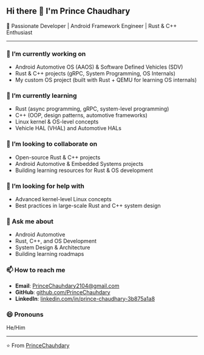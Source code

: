 ## Hi there 👋 I'm Prince Chaudhary  

🚀 Passionate Developer | Android Framework Engineer | Rust & C++ Enthusiast  

---

### 🔭 I’m currently working on  
- Android Automotive OS (AAOS) & Software Defined Vehicles (SDV)  
- Rust & C++ projects (gRPC, System Programming, OS Internals)  
- My custom OS project (built with Rust + QEMU for learning OS internals)  

### 🌱 I’m currently learning  
- Rust (async programming, gRPC, system-level programming)  
- C++ (OOP, design patterns, automotive frameworks)  
- Linux kernel & OS-level concepts  
- Vehicle HAL (VHAL) and Automotive HALs  

### 👯 I’m looking to collaborate on  
- Open-source Rust & C++ projects  
- Android Automotive & Embedded Systems projects  
- Building learning resources for Rust & OS development  

### 🤔 I’m looking for help with  
- Advanced kernel-level Linux concepts  
- Best practices in large-scale Rust and C++ system design  

### 💬 Ask me about  
- Android Automotive  
- Rust, C++, and OS Development  
- System Design & Architecture  
- Building learning roadmaps  

### 📫 How to reach me  
- **Email**: [PrinceChauhdary2104@gmail.com](mailto:PrinceChauhdary2104@gmail.com)  
- **GitHub**: [github.com/PrinceChauhdary](https://github.com/PrinceChauhdary)  
- **LinkedIn**: [linkedin.com/in/prince-chaudhary-3b875a1a8](https://www.linkedin.com/in/prince-chaudhary-3b875a1a8/)  

### 😄 Pronouns  
He/Him   

---

⭐️ From [PrinceChauhdary](https://github.com/PrinceChauhdary)
